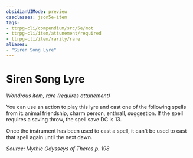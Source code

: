 ```yaml
---
obsidianUIMode: preview
cssclasses: json5e-item
tags:
- ttrpg-cli/compendium/src/5e/mot
- ttrpg-cli/item/attunement/required
- ttrpg-cli/item/rarity/rare
aliases: 
- "Siren Song Lyre"
---
```

# Siren Song Lyre
*Wondrous item, rare (requires attunement)*  


You can use an action to play this lyre and cast one of the following spells from it: animal friendship, charm person, enthrall, suggestion. If the spell requires a saving throw, the spell save DC is 13.

Once the instrument has been used to cast a spell, it can't be used to cast that spell again until the next dawn.

*Source: Mythic Odysseys of Theros p. 198*